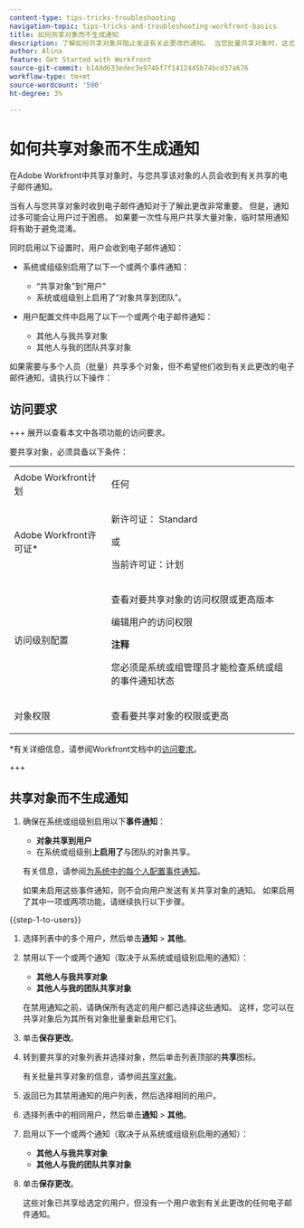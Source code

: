 ```yaml
---
content-type: tips-tricks-troubleshooting
navigation-topic: tips-tricks-and-troubleshooting-workfront-basics
title: 如何共享对象而不生成通知
description: 了解如何共享对象并阻止发送有关此更改的通知。 当您批量共享对象时，这尤其有用。
author: Alina
feature: Get Started with Workfront
source-git-commit: b14dd633edec3e9746f7f1412445b74bcd37a676
workflow-type: tm+mt
source-wordcount: '590'
ht-degree: 3%

---
```



# 如何共享对象而不生成通知

<!--Audited: 12/2024-->

在Adobe Workfront中共享对象时，与您共享该对象的人员会收到有关共享的电子邮件通知。

当有人与您共享对象时收到电子邮件通知对于了解此更改非常重要。 但是，通知过多可能会让用户过于困惑。 如果要一次性与用户共享大量对象，临时禁用通知将有助于避免混淆。

同时启用以下设置时，用户会收到电子邮件通知：

* 系统或组级别启用了以下一个或两个事件通知：

   * “共享对象”到“用户”
   * 系统或组级别上启用了“对象共享到团队”。
* 用户配置文件中启用了以下一个或两个电子邮件通知：

   * 其他人与我共享对象
   * 其他人与我的团队共享对象

如果需要与多个人员（批量）共享多个对象，但不希望他们收到有关此更改的电子邮件通知，请执行以下操作：

## 访问要求

+++ 展开以查看本文中各项功能的访问要求。

要共享对象，必须具备以下条件：

<table style="table-layout:auto"> 
 <col> 
 <col> 
 <tbody> 
  <tr> 
   <td role="rowheader">Adobe Workfront计划</td> 
   <td> <p>任何 </p> </td> 
  </tr> 
  <tr> 
   <td role="rowheader">Adobe Workfront许可证*</td> 
   <td> <p>新许可证： Standard</p> 
   或
   <p>当前许可证：计划</p>
   </td> 
  </tr> 
  <tr> 
   <td role="rowheader">访问级别配置</td> 
   <td> <p>查看对要共享对象的访问权限或更高版本</p>
   <p>编辑用户的访问权限</p>
   <p><b>注释</b></p>
   <p> 您必须是系统或组管理员才能检查系统或组的事件通知状态</p>
    </td> 
  </tr> 
  <tr> 
   <td role="rowheader">对象权限</td> 
   <td> <p>查看要共享对象的权限或更高</p></td> 
  </tr> 
 </tbody> 
</table>

*有关详细信息，请参阅Workfront文档中的[访问要求](/help/quicksilver/administration-and-setup/add-users/access-levels-and-object-permissions/access-level-requirements-in-documentation.md)。

+++

## 共享对象而不生成通知

1. 确保在系统或组级别启用以下&#x200B;**事件通知**：

   * **对象共享到用户**
   * 在系统或组级别&#x200B;**上启用了**&#x200B;与团队的对象共享。

   有关信息，请参阅[为系统中的每个人配置事件通知](/help/quicksilver/administration-and-setup/manage-workfront/emails/configure-event-notifications-for-everyone-in-the-system.md)。

   如果未启用这些事件通知，则不会向用户发送有关共享对象的通知。 如果启用了其中一项或两项功能，请继续执行以下步骤。

{{step-1-to-users}}

1. 选择列表中的多个用户，然后单击&#x200B;**通知** > **其他**。
1. 禁用以下一个或两个通知（取决于从系统或组级别启用的通知）：

   * **其他人与我共享对象**
   * **其他人与我的团队共享对象**

   在禁用通知之前，请确保所有选定的用户都已选择这些通知。 这样，您可以在共享对象后为其所有对象批量重新启用它们。

1. 单击&#x200B;**保存更改**。
1. 转到要共享的对象列表并选择对象，然后单击列表顶部的&#x200B;**共享**&#x200B;图标。

   有关批量共享对象的信息，请参阅[共享对象](/help/quicksilver/workfront-basics/grant-and-request-access-to-objects/share-an-object.md)。

1. 返回已为其禁用通知的用户列表，然后选择相同的用户。
1. 选择列表中的相同用户，然后单击&#x200B;**通知** > **其他**。
1. 启用以下一个或两个通知（取决于从系统或组级别启用的通知）：

   * **其他人与我共享对象**
   * **其他人与我的团队共享对象**

1. 单击&#x200B;**保存更改**。

   这些对象已共享给选定的用户，但没有一个用户收到有关此更改的任何电子邮件通知。






